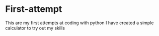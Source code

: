 # First-attempt
This are my first attempts at coding with python
I have created a simple calculator to try out my skills
